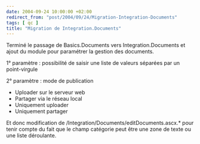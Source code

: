 ```yaml
---
date: 2004-09-24 10:00:00 +02:00
redirect_from: "post/2004/09/24/Migration-Integration-Documents"
tags: [ qc ]
title: "Migration de Integration.Documents"
---
```


Terminé le passage de Basics.Documents vers Integration.Documents et ajout
du module pour paramétrer la gestion des documents.

1° paramètre : possibilité de saisir une liste de valeurs séparées par
un point-virgule

2° paramètre : mode de publication

* Uploader sur le serveur web
* Partager via le réseau local
* Uniquement uploader
* Uniquement partager

Et donc modification de /Integration/Documents/editDocuments.ascx.\* pour
tenir compte du fait que le champ catégorie peut être une zone de texte ou une
liste déroulante.
